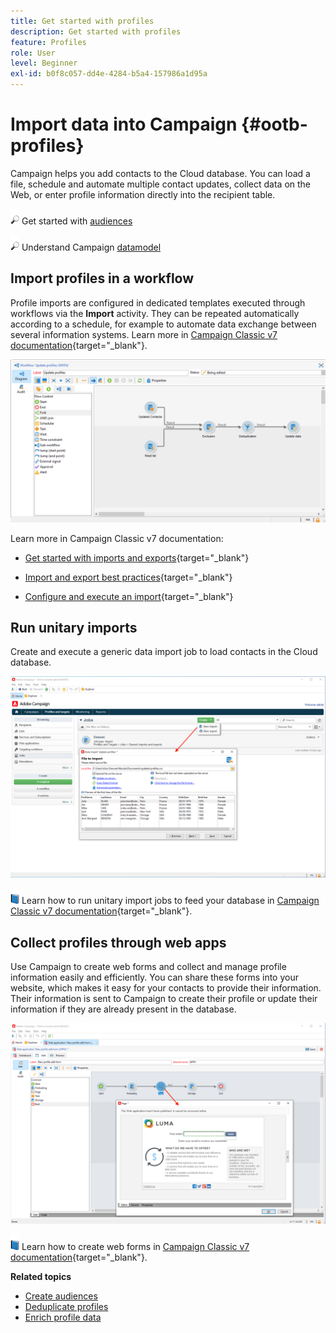 ```yaml
---
title: Get started with profiles
description: Get started with profiles
feature: Profiles
role: User
level: Beginner
exl-id: b0f8c057-dd4e-4284-b5a4-157986a1d95a
---
```

# Import data into Campaign {#ootb-profiles}

Campaign helps you add contacts to the Cloud database. You can load a file, schedule and automate multiple contact updates, collect data on the Web, or enter profile information directly into the recipient table. 

![](../assets/do-not-localize/glass.png) Get started with [audiences](audiences.md)

![](../assets/do-not-localize/glass.png) Understand Campaign [datamodel](../dev/datamodel.md)

## Import profiles in a workflow

Profile imports are configured in dedicated templates executed through workflows via the **Import** activity. They can be repeated automatically according to a schedule, for example to automate data exchange between several information systems. Learn more in [Campaign Classic v7 documentation](https://experienceleague.adobe.com/docs/campaign-classic/using/getting-started/importing-and-exporting-data/import-export-workflows.html){target="_blank"}.

![](assets/import-wf.png) 

Learn more in Campaign Classic v7 documentation:

* [Get started with imports and exports](https://experienceleague.adobe.com/docs/campaign-classic/using/getting-started/importing-and-exporting-data/get-started-data-import-export.html){target="_blank"}

* [Import and export best practices](https://experienceleague.adobe.com/docs/campaign-classic/using/getting-started/importing-and-exporting-data/best-practices/import-export-best-practices.html){target="_blank"}

* [Configure and execute an import](https://experienceleague.adobe.com/docs/campaign-classic/using/getting-started/importing-and-exporting-data/generic-imports-exports/executing-import-jobs.html){target="_blank"}

## Run unitary imports

Create and execute a generic data import job to load contacts in the Cloud database.

![](assets/new-import.png) 

![](../assets/do-not-localize/book.png) Learn how to run unitary import jobs to feed your database in [Campaign Classic v7 documentation](https://experienceleague.adobe.com/docs/campaign-classic/using/getting-started/importing-and-exporting-data/generic-imports-exports/about-generic-imports-exports.html){target="_blank"}.

## Collect profiles through web apps

Use Campaign to create web forms and collect and manage profile information easily and efficiently. You can share these forms into your website, which makes it easy for your contacts to provide their information. Their information is sent to Campaign to create their profile or update their information if they are already present in the database.

![](assets/web-form-page.png) 

![](../assets/do-not-localize/book.png) Learn how to create web forms in [Campaign Classic v7 documentation](https://experienceleague.adobe.com/docs/campaign-classic/using/designing-content/web-forms/about-web-forms.html){target="_blank"}.

**Related topics**

* [Create audiences](audiences.md)
* [Deduplicate profiles](https://experienceleague.adobe.com/docs/campaign/automation/workflows/use-cases/data-management/deduplication-merge.html)
* [Enrich profile data](https://experienceleague.adobe.com/docs/campaign/automation/workflows/use-cases/data-management/enrich-data.html)
